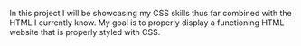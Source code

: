 In this project I will be showcasing my CSS skills thus far combined with the HTML I currently know.
My goal is to properly display a functioning HTML website that is properly styled with CSS.